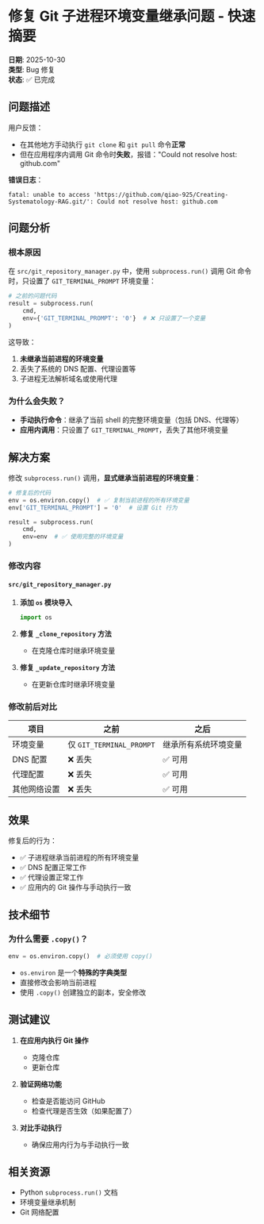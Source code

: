 # 修复 Git 子进程环境变量继承问题 - 快速摘要

**日期**: 2025-10-30  
**类型**: Bug 修复  
**状态**: ✅ 已完成

## 问题描述

用户反馈：
- 在其他地方手动执行 `git clone` 和 `git pull` 命令**正常**
- 但在应用程序内调用 Git 命令时**失败**，报错："Could not resolve host: github.com"

**错误日志**：
```
fatal: unable to access 'https://github.com/qiao-925/Creating-Systematology-RAG.git/': Could not resolve host: github.com
```

## 问题分析

### 根本原因

在 `src/git_repository_manager.py` 中，使用 `subprocess.run()` 调用 Git 命令时，只设置了 `GIT_TERMINAL_PROMPT` 环境变量：

```python
# 之前的问题代码
result = subprocess.run(
    cmd,
    env={'GIT_TERMINAL_PROMPT': '0'}  # ❌ 只设置了一个变量
)
```

这导致：
1. **未继承当前进程的环境变量**
2. 丢失了系统的 DNS 配置、代理设置等
3. 子进程无法解析域名或使用代理

### 为什么会失败？

- **手动执行命令**：继承了当前 shell 的完整环境变量（包括 DNS、代理等）
- **应用内调用**：只设置了 `GIT_TERMINAL_PROMPT`，丢失了其他环境变量

## 解决方案

修改 `subprocess.run()` 调用，**显式继承当前进程的环境变量**：

```python
# 修复后的代码
env = os.environ.copy()  # ✅ 复制当前进程的所有环境变量
env['GIT_TERMINAL_PROMPT'] = '0'  # 设置 Git 行为

result = subprocess.run(
    cmd,
    env=env  # ✅ 使用完整的环境变量
)
```

### 修改内容

#### `src/git_repository_manager.py`

1. **添加 `os` 模块导入**
   ```python
   import os
   ```

2. **修复 `_clone_repository` 方法**
   - 在克隆仓库时继承环境变量

3. **修复 `_update_repository` 方法**
   - 在更新仓库时继承环境变量

### 修改前后对比

| 项目 | 之前 | 之后 |
|------|------|------|
| 环境变量 | 仅 `GIT_TERMINAL_PROMPT` | 继承所有系统环境变量 |
| DNS 配置 | ❌ 丢失 | ✅ 可用 |
| 代理配置 | ❌ 丢失 | ✅ 可用 |
| 其他网络设置 | ❌ 丢失 | ✅ 可用 |

## 效果

修复后的行为：
- ✅ 子进程继承当前进程的所有环境变量
- ✅ DNS 配置正常工作
- ✅ 代理设置正常工作
- ✅ 应用内的 Git 操作与手动执行一致

## 技术细节

### 为什么需要 `.copy()`？

```python
env = os.environ.copy()  # 必须使用 copy()
```

- `os.environ` 是一个**特殊的字典类型**
- 直接修改会影响当前进程
- 使用 `.copy()` 创建独立的副本，安全修改

## 测试建议

1. **在应用内执行 Git 操作**
   - 克隆仓库
   - 更新仓库
   
2. **验证网络功能**
   - 检查是否能访问 GitHub
   - 检查代理是否生效（如果配置了）

3. **对比手动执行**
   - 确保应用内行为与手动执行一致

## 相关资源

- Python `subprocess.run()` 文档
- 环境变量继承机制
- Git 网络配置

